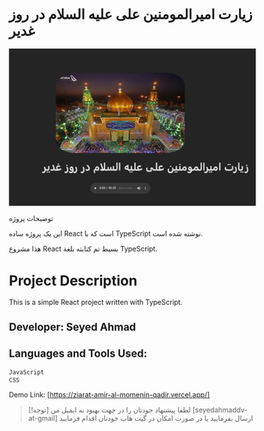 # زیارت امیرالمومنین علی علیه السلام در روز غدیر

![تصویر اپلیکیشن](https://github.com/seyedahmaddv/ziarat-amir-al-momenin-qadir/blob/main/ziarateamiralmomeninali/haramenajaf.jpg?raw=true)

توضیحات پروژه

این یک پروژه ساده React است که با TypeScript نوشته شده است.

هذا مشروع React بسيط تم كتابته بلغة TypeScript.
# Project Description
This is a simple React project written with TypeScript.
## Developer: Seyed Ahmad

## Languages and Tools Used:

    JavaScript
    CSS

Demo Link: [https://ziarat-amir-al-momenin-qadir.vercel.app/]

> [!توجه]
>  لطفا پیشنهاد خودتان را در جهت بهبود به ایمیل من [seyedahmaddv-at-gmail] ارسال بفرمایید یا در صورت امکان در گیت هاب خودتان اقدام فرمایید
 
